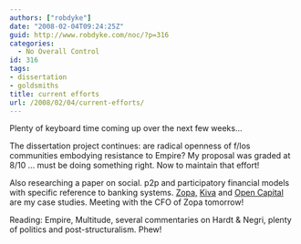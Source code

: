 ```yaml
---
authors: ["robdyke"]
date: "2008-02-04T09:24:25Z"
guid: http://www.robdyke.com/noc/?p=316
categories:
  - No Overall Control
id: 316
tags:
- dissertation
- goldsmiths
title: current efforts
url: /2008/02/04/current-efforts/
---
```

Plenty of keyboard time coming up over the next few weeks...

The dissertation project continues: are radical openness of f/los communities embodying resistance to Empire? My proposal was graded at 8/10 ... must be doing something right. Now to maintain that effort!

Also researching a paper on social. p2p and participatory financial models with specific reference to banking systems. [Zopa,](http://uk.zopa.com/ZopaWeb/) [Kiva](http://kiva.org/) and [Open Capital](http://www.google.com/search?ie=UTF-8&#038;oe=UTF-8&#038;sourceid=navclient&#038;gfns=1&#038;q=open+capital+chris+cook) are my case studies. Meeting with the CFO of Zopa tomorrow!

Reading: Empire, Multitude, several commentaries on Hardt &#038; Negri, plenty of politics and post-structuralism. Phew!